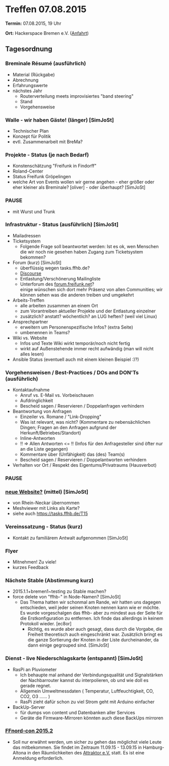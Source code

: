 # Treffen 07.08.2015

**Termin:** 07.08.2015, 19 Uhr

**Ort:** Hackerspace Bremen e.V. ([Anfahrt](https://www.hackerspace-bremen.de/anfahrt/))

## Tagesordnung

### Breminale Résumé (ausführlich)
* Material (Rückgabe)
* Abrechnung
* Erfahrungswerte
* nächstes Jahr
  * Routerverteilung meets improvisiertes "band steering"
  * Stand
  * Vorgehensweise

### Walle - wir haben Gäste! (länger) [SimJoSt]
* Technischer Plan
* Konzept für Politik
* evtl. Zusammenarbeit mit BreMa?

### Projekte - Status (je nach Bedarf)
* Konstenschätzung "Freifunk in Findorff"
* Roland-Center
* Status Freifunk Gröpelingen 
* welche Art von Events wollen wir gerne angehen - eher größer oder eher kleiner als Breminale? [oliver] - oder überhaupt? [SimJoSt]

### PAUSE
* mit Wurst und Trunk

### Infrastruktur - Status (ausführlich) [SimJoSt]
* Mailadressen
* Ticketsystem
  * Folgende Frage soll beantwortet werden: Ist es ok, wen Menschen die wir noch nie gesehen haben Zugang zum Ticketsystem bekommen?
* Forum (kurz) [SimJoSt]
  * überflüssig wegen tasks.ffhb.de?
  * [Discourse](http://www.discourse.org/)
  * Entlastung/Verschönerung Mailingliste
  * Unterforum des [forum.freifunk.net](http://forum.freifunk.net)?  
  einige wünschen sich dort mehr Präsenz von allen Communities; wir können sehen was die anderen treiben und umgekehrt
* Arbeits-Treffen  
  * alle arbeiten zusammen an einem Ort  
  * zum Vorantreiben aktueller Projekte und der Entlastung einzelner  
  * zusätzlich? anstatt? wöchentlich? an LUG heften? (weil viel Linux)
* Ansprechpartner  
  * erweitern um Personenspezifische Infos? (extra Seite)
  * umbenennen in Teams?
* Wiki vs. Website
  * Infos und Texte Wiki wirkt temporär/noch nicht fertig
  * wirkt auf Außenstehende immer recht aufwändig (man will nicht alles lesen)
* Ansible Status (eventuell auch mit einem kleinen Beispiel :)?)

### Vorgehensweisen / Best-Practices / DOs and DON'Ts (ausführlich)
  * Kontaktaufnahme
     * Anruf vs. E-Mail vs. Vorbeischauen
      * Aufdringlichkeit
      * Bescheid sagen / Reservieren / Doppelanfragen verhindern
  * Beantwortung von Anfragen
     * Einzeiler vs. Romane / "Link-Dropping"
     * Was ist relevant, was nicht? (Kommentare zu nebensächlichen Dingen; Fragen an den Anfragen aufgrund der Herkunft/Betriebes/Standort)
      * Inline-Antworten
      * !! => Allen Antworten <= !! (Infos für den Anfragesteller sind öfter nur an die Liste gegangen)
      * Kommentare über (Unfähigkeit) das (des) Team(s)
      * Bescheid sagen / Reservieren / Doppelantworten verhindern
  * Verhalten vor Ort / Respekt des Eigentums/Privatraums (Hausverbot)

### PAUSE

### [neue Website?](http://SimJoSt.github.io/neue-Freifunk-Website) (mittel)  [SimJoSt]
* von Rhein-Neckar übernommen
* Meshviewer mit Links als Karte?
* siehe auch https://tasks.ffhb.de/T15

### Vereinssatzung - Status (kurz)
* Kontakt zu familiärem Antwalt aufgenommen [SimJoSt]

### Flyer
* Mitnehmen! Zu viele!
* kurzes Feedback

### Nächste Stable (Abstimmung kurz)
* 2015.1.1+bremen1~testing zu Stable machen?
* force delete von "ffhb-" in Node-Namen? [SimJoSt]
    * Das Thema hatten wir schonmal am Rande, wir hatten uns dagegen entschieden, weil jeder seinen Knoten nennen kann wie er möchte. Es wurde vorgeschalgen das ffhb- aber zu mindest aus der Seite für die Erstkonfiguration zu entfernen. Ich finde das allerdings in keinem Protokoll wieder. [ec8or]
        * Richtig, es wurde aber auch gesagt, dass durch die Vorgabe, die Freiheit theoretisch auch eingeschränkt war. Zusätzlich bringt es die ganze Sortierung der Knoten in der Liste durcheinander, da dann einige gegrouped sind. [SimJoSt]

### Dienst - live Niederschlagskarte (entspannt) [SimJoSt]
* RasPi an Pluviometer
  * Ich behaupte mal anhand der Verbindungsqualität und Signalstärken der Nachbarrouter kannst du interpolieren, ob und wie doll es gerade regnet.
  * Allgemein Umweltmessdaten ( Temperatur, Luftfeuchtigkeit, CO, CO2, O3 ...... )
  * RasPi zieht dafür schon zu viel Strom geht mit Arduino einfacher
* BackUp-Server
  * für dumps von content und Datenbanken aller Services
  * Geräte die Firmware-Mirroren könnten auch diese BackUps mirroren

### [FFnord-con 2015.2](http://ffnord.net)
* Soll nur erwähnt werden, um sicher zu gehen das möglichst viele Leute das mitbekommen. Sie findet im Zeitraum 11.09.15 - 13.09.15 in Hamburg-Altona in den Räumlichkeiten des [Attraktor e.V.](https://blog.attraktor.org/) statt. Es ist eine Anmeldung erforderlich.